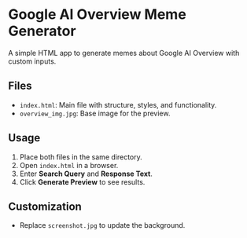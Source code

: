 # Google AI Overview Meme Generator

A simple HTML app to generate memes about Google AI Overview with custom inputs.

## Files
- `index.html`: Main file with structure, styles, and functionality.
- `overview_img.jpg`: Base image for the preview.

## Usage
1. Place both files in the same directory.
2. Open `index.html` in a browser.
3. Enter **Search Query** and **Response Text**.
4. Click **Generate Preview** to see results.

## Customization
- Replace `screenshot.jpg` to update the background.
